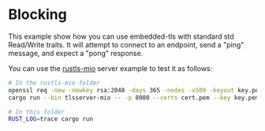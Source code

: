 # Blocking

This example show how you can use embedded-tls with standard std Read/Write traits. It will attempt to connect to an endpoint, send a "ping" message, and expect a "pong" response.

You can use the [rustls-mio](https://github.com/rustls/rustls/tree/main/examples) server example to test it as follows:


```sh
# In the rustls-mio folder
openssl req -new -newkey rsa:2048 -days 365 -nodes -x509 -keyout key.pem -out cert.pem -batch
cargo run --bin tlsserver-mio -- -p 8000 --certs cert.pem --key key.pem --protover 1.3 --tickets --verbose echo

# In this folder
RUST_LOG=trace cargo run
```

